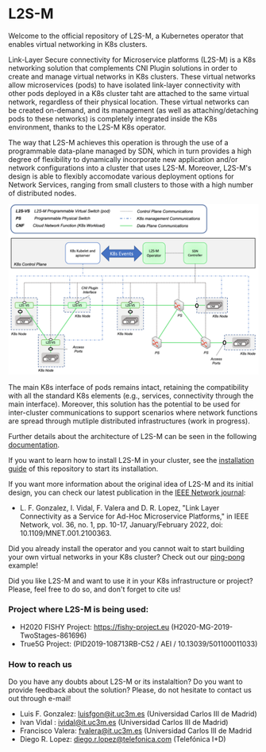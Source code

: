 # L2S-M 
Welcome to the official repository of L2S-M, a Kubernetes operator that enables virtual networking in K8s clusters.

Link-Layer Secure connectivity for Microservice platforms (L2S-M) is a K8s networking solution that complements CNI Plugin solutions in order to create and manage virtual networks in K8s clusters. These virtual networks allow microservices (pods) to have isolated link-layer connectivity with other pods deployed in a K8s cluster taht are attached to the same virtual network, regardless of their physical location. These virtual networks can be created on-demand, and its management (as well as attaching/detaching pods to these networks) is completely integrated inside the K8s environment, thanks to the L2S-M K8s operator.

The way that L2S-M achieves this operation is through the use of a programmable data-plane managed by SDN, which in turn provides a high degree of flexibility to dynamically incorporate new application and/or network configurations into a cluster that uses L2S-M. Moreover, L2S-M's design is able to flexibly accomodate various deployment options for Network Services, ranging from small clusters to those with a high number of distributed nodes. 

![alt text](https://github.com/Networks-it-uc3m/L2S-M/blob/main/v1_architecture.png?raw=true)

The main K8s interface of pods remains intact, retaining the compatibility with all the standard K8s elements (e.g., services, connectivity through the main interface). Moreover, this solution has the potential to be used for inter-cluster communications to support scenarios where network functions are spread through mutliple distributed infrastructures (work in progress).  

Further details about the architecture of L2S-M can be seen in the following [documentation](https://github.com/Networks-it-uc3m/L2S-M/tree/main/K8s).

If you want to learn how to install L2S-M in your cluster, see the [installation guide](https://github.com/Networks-it-uc3m/L2S-M/tree/main/operator) of this repository to start its installation.

If you want more information about the original idea of L2S-M and its initial design, you can check our latest publication in the [IEEE Network journal](https://ieeexplore.ieee.org/document/9740640):

- L. F. Gonzalez, I. Vidal, F. Valera and D. R. Lopez, "Link Layer Connectivity as a Service for Ad-Hoc Microservice Platforms," in IEEE Network, vol. 36, no. 1, pp. 10-17, January/February 2022, doi: 10.1109/MNET.001.2100363.

Did you already install the operator and  you cannot wait to start building your own virtual networks in your K8s cluster? Check out our [ping-pong](https://github.com/Networks-it-uc3m/L2S-M/tree/main/descriptors) example!

Did you like L2S-M and want to use it in your K8s infrastructure or project? Please, feel free to do so, and don't forget to cite us! 

### Project where L2S-M is being used:
- H2020 FISHY Project: https://fishy-project.eu (H2020-MG-2019-TwoStages-861696) 
- True5G Project: (PID2019-108713RB-C52 / AEI / 10.13039/501100011033)

### How to reach us

Do you have any doubts about L2S-M or its instalaltion? Do you want to provide feedback about the solution? Please, do not hesitate to contact us out through e-mail!
- Luis F. Gonzalez: luisfgon@it.uc3m.es (Universidad Carlos III de Madrid)
- Ivan Vidal : ividal@it.uc3m.es (Universidad Carlos III de Madrid)
- Francisco Valera: fvalera@it.uc3m.es (Universidad Carlos III de Madrid
- Diego R. Lopez: diego.r.lopez@telefonica.com (Telefónica I+D)
